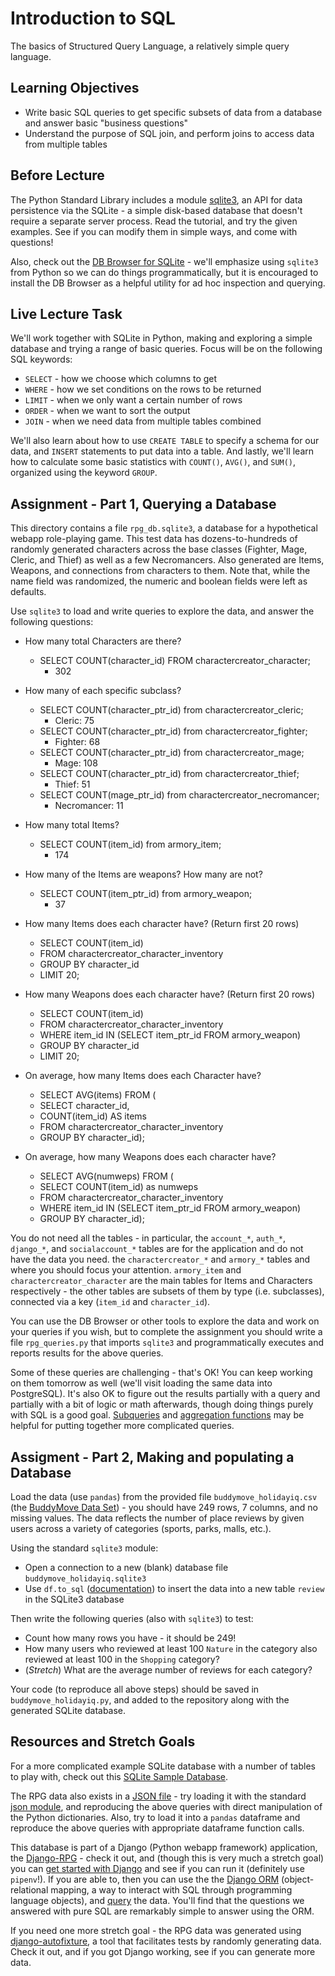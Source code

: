 # Introduction to SQL

The basics of Structured Query Language, a relatively simple query language.

## Learning Objectives

- Write basic SQL queries to get specific subsets of data from a database and
  answer basic "business questions"
- Understand the purpose of SQL join, and perform joins to access data from
  multiple tables

## Before Lecture

The Python Standard Library includes a module
[sqlite3](https://docs.python.org/3/library/sqlite3.html), an API for data
persistence via the SQLite - a simple disk-based database that doesn't require a
separate server process. Read the tutorial, and try the given examples. See if
you can modify them in simple ways, and come with questions!

Also, check out the [DB Browser for SQLite](https://sqlitebrowser.org) - we'll
emphasize using `sqlite3` from Python so we can do things programmatically, but
it is encouraged to install the DB Browser as a helpful utility for ad hoc
inspection and querying.

## Live Lecture Task

We'll work together with SQLite in Python, making and exploring a simple
database and trying a range of basic queries. Focus will be on the following SQL
keywords:

- `SELECT` - how we choose which columns to get
- `WHERE` - how we set conditions on the rows to be returned
- `LIMIT` - when we only want a certain number of rows
- `ORDER` - when we want to sort the output
- `JOIN` - when we need data from multiple tables combined

We'll also learn about how to use `CREATE TABLE` to specify a schema for our
data, and `INSERT` statements to put data into a table. And lastly, we'll learn
how to calculate some basic statistics with `COUNT()`, `AVG()`, and `SUM()`,
organized using the keyword `GROUP`.

## Assignment - Part 1, Querying a Database

This directory contains a file `rpg_db.sqlite3`, a database for a hypothetical
webapp role-playing game. This test data has dozens-to-hundreds of randomly
generated characters across the base classes (Fighter, Mage, Cleric, and Thief)
as well as a few Necromancers. Also generated are Items, Weapons, and
connections from characters to them. Note that, while the name field was
randomized, the numeric and boolean fields were left as defaults.

Use `sqlite3` to load and write queries to explore the data, and answer the
following questions:

- How many total Characters are there?
  - SELECT COUNT(character_id) FROM charactercreator_character;
    - 302
- How many of each specific subclass?
  - SELECT COUNT(character_ptr_id) from charactercreator_cleric;
    - Cleric: 75
  - SELECT COUNT(character_ptr_id) from charactercreator_fighter;
    - Fighter: 68
  - SELECT COUNT(character_ptr_id) from charactercreator_mage;
    - Mage: 108
  - SELECT COUNT(character_ptr_id) from charactercreator_thief;
    - Thief: 51
  - SELECT COUNT(mage_ptr_id) from charactercreator_necromancer;
    - Necromancer: 11
- How many total Items?
  - SELECT COUNT(item_id) from armory_item;
    - 174
- How many of the Items are weapons? How many are not?
  - SELECT COUNT(item_ptr_id) from armory_weapon;
    - 37
- How many Items does each character have? (Return first 20 rows)
  - SELECT COUNT(item_id) 
  - FROM charactercreator_character_inventory 
  - GROUP BY character_id
  - LIMIT 20;

- How many Weapons does each character have? (Return first 20 rows)
  - SELECT COUNT(item_id) 
  - FROM charactercreator_character_inventory 
  - WHERE item_id IN (SELECT item_ptr_id FROM armory_weapon)
  - GROUP BY character_id
  - LIMIT 20;

- On average, how many Items does each Character have?
  - SELECT AVG(items) FROM (
  - SELECT character_id,
  - COUNT(item_id) AS items 
  - FROM charactercreator_character_inventory 
  - GROUP BY character_id);
  
- On average, how many Weapons does each character have?
  - SELECT AVG(numweps) FROM (
  - SELECT COUNT(item_id) as numweps
  - FROM charactercreator_character_inventory 
  - WHERE item_id IN (SELECT item_ptr_id FROM armory_weapon)
  - GROUP BY character_id);

You do not need all the tables - in particular, the `account_*`, `auth_*`,
`django_*`, and `socialaccount_*` tables are for the application and do not have
the data you need. the `charactercreator_*` and `armory_*` tables and where you
should focus your attention. `armory_item` and `charactercreator_character` are
the main tables for Items and Characters respectively - the other tables are
subsets of them by type (i.e. subclasses), connected via a key (`item_id` and
`character_id`).

You can use the DB Browser or other tools to explore the data and work on your
queries if you wish, but to complete the assignment you should write a file
`rpg_queries.py` that imports `sqlite3` and programmatically executes and
reports results for the above queries.

Some of these queries are challenging - that's OK! You can keep working on them
tomorrow as well (we'll visit loading the same data into PostgreSQL). It's also
OK to figure out the results partially with a query and partially with a bit of
logic or math afterwards, though doing things purely with SQL is a good goal.
[Subqueries](https://www.w3resource.com/sql/subqueries/understanding-sql-subqueries.php)
and [aggregation functions](https://www.sqltutorial.org/sql-aggregate-functions/)
may be helpful for putting together more complicated queries.

## Assigment - Part 2, Making and populating a Database

Load the data (use `pandas`) from the provided file `buddymove_holidayiq.csv`
(the [BuddyMove Data
Set](https://archive.ics.uci.edu/ml/datasets/BuddyMove+Data+Set)) - you should
have 249 rows, 7 columns, and no missing values. The data reflects the number of
place reviews by given users across a variety of categories (sports, parks,
malls, etc.).

Using the standard `sqlite3` module:

- Open a connection to a new (blank) database file `buddymove_holidayiq.sqlite3`
- Use `df.to_sql`
  ([documentation](https://pandas.pydata.org/pandas-docs/stable/reference/api/pandas.DataFrame.to_sql.html))
  to insert the data into a new table `review` in the SQLite3 database

Then write the following queries (also with `sqlite3`) to test:

- Count how many rows you have - it should be 249!
- How many users who reviewed at least 100 `Nature` in the category also
  reviewed at least 100 in the `Shopping` category?
- (*Stretch*) What are the average number of reviews for each category?

Your code (to reproduce all above steps) should be saved in
`buddymove_holidayiq.py`, and added to the repository along with the generated
SQLite database.

## Resources and Stretch Goals

For a more complicated example SQLite database with a number of tables to play
with, check out this [SQLite Sample
Database](https://www.sqlitetutorial.net/sqlite-sample-database/).

The RPG data also exists in a [JSON
file](https://github.com/LambdaSchool/Django-RPG/blob/master/testdata.json) -
try loading it with the standard [json
module](https://docs.python.org/3.5/library/json.html), and reproducing the
above queries with direct manipulation of the Python dictionaries. Also, try to
load it into a `pandas` dataframe and reproduce the above queries with
appropriate dataframe function calls.

This database is part of a Django (Python webapp framework) application, the
[Django-RPG](https://github.com/LambdaSchool/Django-RPG/tree/master) - check it
out, and (though this is very much a stretch goal) you can [get started with
Django](https://www.djangoproject.com/start/) and see if you can run it
(definitely use `pipenv`!). If you are able to, then you can use the the [Django
ORM](https://docs.djangoproject.com/en/2.1/topics/db/) (object-relational
mapping, a way to interact with SQL through programming language objects), and
[query](https://docs.djangoproject.com/en/2.1/topics/db/queries/) the data.
You'll find that the questions we answered with pure SQL are remarkably simple
to answer using the ORM.

If you need one more stretch goal - the RPG data was generated using
[django-autofixture](https://github.com/volrath/django-autofixture), a tool that
facilitates tests by randomly generating data. Check it out, and if you got
Django working, see if you can generate more data.
